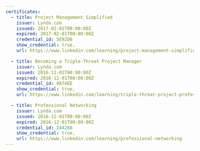 ```yaml
---
certificates:
  - title: Project Management Simplified
    issuer: Lynda.com
    issued: 2017-02-01T00:00:00Z
    expired: 2017-02-01T00:00:00Z
    credential_id: 5E92D8
    show_credential: true,
    url: https://www.linkedin.com/learning/project-management-simplified-2019/project-management-a-priceless-skill

  - title: Becoming a Triple-Threat Project Manager
    issuer: Lynda.com
    issued: 2016-12-01T00:00:00Z
    expired: 2016-12-01T00:00:00Z
    credential_id: 0A74EE
    show_credential: true,
    url: https://www.linkedin.com/learning/triple-threat-project-professional

  - title: Professional Networking
    issuer: Lynda.com
    issued: 2016-12-01T00:00:00Z
    expired: 2016-12-01T00:00:00Z
    credential_id: 244268
    show_credential: true,
    url: https://www.linkedin.com/learning/professional-networking
---
```

